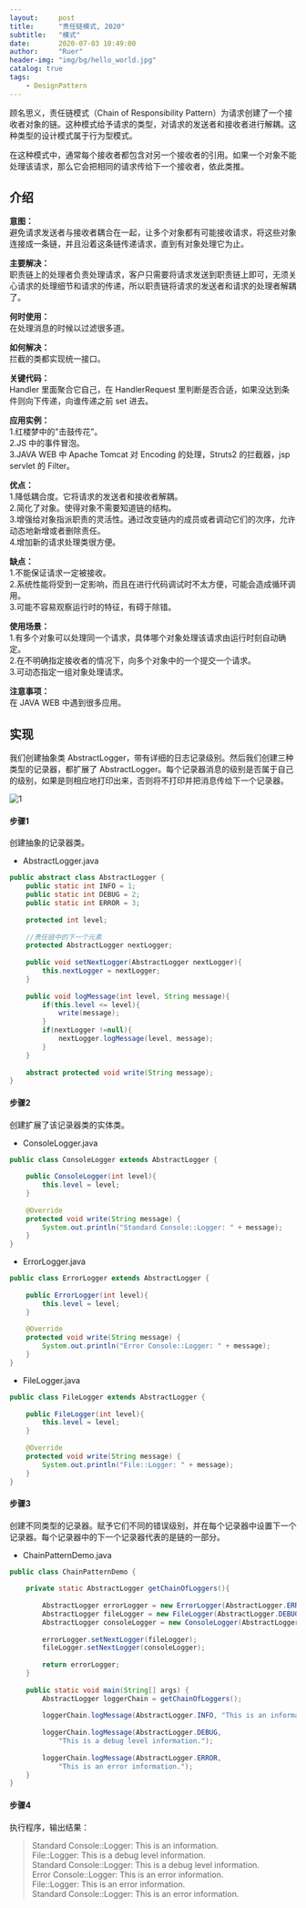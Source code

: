 ```yaml
---
layout:     post
title:      "责任链模式, 2020"
subtitle:   "模式"
date:       2020-07-03 10:49:00
author:     "Ruer"
header-img: "img/bg/hello_world.jpg"
catalog: true
tags:
    - DesignPattern
---
```


顾名思义，责任链模式（Chain of Responsibility Pattern）为请求创建了一个接收者对象的链。这种模式给予请求的类型，对请求的发送者和接收者进行解耦。这种类型的设计模式属于行为型模式。

在这种模式中，通常每个接收者都包含对另一个接收者的引用。如果一个对象不能处理该请求，那么它会把相同的请求传给下一个接收者，依此类推。

## 介绍

<b>意图：</b>  
避免请求发送者与接收者耦合在一起，让多个对象都有可能接收请求，将这些对象连接成一条链，并且沿着这条链传递请求，直到有对象处理它为止。  

<b>主要解决：</b>  
职责链上的处理者负责处理请求，客户只需要将请求发送到职责链上即可，无须关心请求的处理细节和请求的传递，所以职责链将请求的发送者和请求的处理者解耦了。  

<b>何时使用：</b>  
在处理消息的时候以过滤很多道。  

<b>如何解决：</b>  
拦截的类都实现统一接口。  

<b>关键代码：</b>  
Handler 里面聚合它自己，在 HandlerRequest 里判断是否合适，如果没达到条件则向下传递，向谁传递之前 set 进去。  

<b>应用实例：</b>  
1.红楼梦中的"击鼓传花"。  
2.JS 中的事件冒泡。  
3.JAVA WEB 中 Apache Tomcat 对 Encoding 的处理，Struts2 的拦截器，jsp servlet 的 Filter。  

<b>优点：</b>  
1.降低耦合度。它将请求的发送者和接收者解耦。  
2.简化了对象。使得对象不需要知道链的结构。  
3.增强给对象指派职责的灵活性。通过改变链内的成员或者调动它们的次序，允许动态地新增或者删除责任。  
4.增加新的请求处理类很方便。  

<b>缺点：</b>  
1.不能保证请求一定被接收。  
2.系统性能将受到一定影响，而且在进行代码调试时不太方便，可能会造成循环调用。  
3.可能不容易观察运行时的特征，有碍于除错。  

<b>使用场景：</b>  
1.有多个对象可以处理同一个请求，具体哪个对象处理该请求由运行时刻自动确定。  
2.在不明确指定接收者的情况下，向多个对象中的一个提交一个请求。  
3.可动态指定一组对象处理请求。  

<b>注意事项：</b>  
在 JAVA WEB 中遇到很多应用。  

## 实现

我们创建抽象类 AbstractLogger，带有详细的日志记录级别。然后我们创建三种类型的记录器，都扩展了 AbstractLogger。每个记录器消息的级别是否属于自己的级别，如果是则相应地打印出来，否则将不打印并把消息传给下一个记录器。

![1](/img/DesignPattern/责任链模式UML.png)

#### 步骤1

创建抽象的记录器类。

* AbstractLogger.java
```java
public abstract class AbstractLogger {
    public static int INFO = 1;
    public static int DEBUG = 2;
    public static int ERROR = 3;
  
    protected int level;
  
    //责任链中的下一个元素
    protected AbstractLogger nextLogger;
  
    public void setNextLogger(AbstractLogger nextLogger){
        this.nextLogger = nextLogger;
    }
  
    public void logMessage(int level, String message){
        if(this.level <= level){
            write(message);
        }
        if(nextLogger !=null){
            nextLogger.logMessage(level, message);
        }
    }
  
    abstract protected void write(String message);
}
```

#### 步骤2

创建扩展了该记录器类的实体类。

* ConsoleLogger.java
```java
public class ConsoleLogger extends AbstractLogger {
 
    public ConsoleLogger(int level){
        this.level = level;
    }
  
    @Override
    protected void write(String message) {    
        System.out.println("Standard Console::Logger: " + message);
    }
}
```

* ErrorLogger.java
```java
public class ErrorLogger extends AbstractLogger {
 
    public ErrorLogger(int level){
        this.level = level;
    }
  
    @Override
    protected void write(String message) {    
        System.out.println("Error Console::Logger: " + message);
    }
}
```

* FileLogger.java
```java
public class FileLogger extends AbstractLogger {
 
    public FileLogger(int level){
        this.level = level;
    }
  
    @Override
    protected void write(String message) {    
        System.out.println("File::Logger: " + message);
    }
}
```

#### 步骤3

创建不同类型的记录器。赋予它们不同的错误级别，并在每个记录器中设置下一个记录器。每个记录器中的下一个记录器代表的是链的一部分。

* ChainPatternDemo.java
```java
public class ChainPatternDemo {
   
    private static AbstractLogger getChainOfLoggers(){
  
        AbstractLogger errorLogger = new ErrorLogger(AbstractLogger.ERROR);
        AbstractLogger fileLogger = new FileLogger(AbstractLogger.DEBUG);
        AbstractLogger consoleLogger = new ConsoleLogger(AbstractLogger.INFO);
   
        errorLogger.setNextLogger(fileLogger);
        fileLogger.setNextLogger(consoleLogger);
   
        return errorLogger;  
    }
  
    public static void main(String[] args) {
        AbstractLogger loggerChain = getChainOfLoggers();
   
        loggerChain.logMessage(AbstractLogger.INFO, "This is an information.");
   
        loggerChain.logMessage(AbstractLogger.DEBUG, 
            "This is a debug level information.");
   
        loggerChain.logMessage(AbstractLogger.ERROR, 
            "This is an error information.");
    }
}
```

#### 步骤4

执行程序，输出结果：

> Standard Console::Logger: This is an information.  
> File::Logger: This is a debug level information.  
> Standard Console::Logger: This is a debug level information.  
> Error Console::Logger: This is an error information.  
> File::Logger: This is an error information.  
> Standard Console::Logger: This is an error information.  
